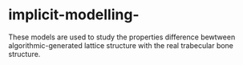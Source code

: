 # implicit-modelling-
These models are used to study the properties difference bewtween algorithmic-generated lattice structure with the real trabecular bone structure.

